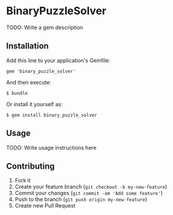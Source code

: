 # BinaryPuzzleSolver

TODO: Write a gem description

## Installation

Add this line to your application's Gemfile:

    gem 'binary_puzzle_solver'

And then execute:

    $ bundle

Or install it yourself as:

    $ gem install binary_puzzle_solver

## Usage

TODO: Write usage instructions here

## Contributing

1. Fork it
2. Create your feature branch (`git checkout -b my-new-feature`)
3. Commit your changes (`git commit -am 'Add some feature'`)
4. Push to the branch (`git push origin my-new-feature`)
5. Create new Pull Request
